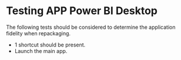 # Testing APP  Power BI Desktop


The following tests should be considered to determine the application fidelity when repackaging.

* 1 shortcut should be present.
* Launch the main app.
